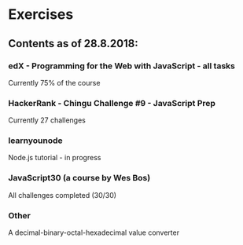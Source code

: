 # Exercises

## Contents as of 28.8.2018:

### edX - Programming for the Web with JavaScript - all tasks

Currently 75% of the course

### HackerRank - Chingu Challenge #9 - JavaScript Prep

Currently 27 challenges

### learnyounode

Node.js tutorial - in progress

### JavaScript30 (a course by Wes Bos)

All challenges completed (30/30)

### Other

A decimal-binary-octal-hexadecimal value converter
